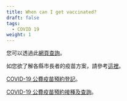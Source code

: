 ```yaml
---
title: When can I get vaccinated?
draft: false
tags:
  - COVID 19
weight: 1
---
```

您可以透過此[網頁查詢](https://www.readr.tw/project/3/covid19-vaccines-tracker?fbclid=IwAR1KXNKq6D0A7i9AQUDo9FIf32o1L7izSKAT8t42ymJ-rIoRsLWYcI3jfNw)。

如您欲了解各縣市長者的疫苗方案，請參考[這裡](https://docs.google.com/spreadsheets/d/e/2PACX-1vR7QeCOVcf4eAKzRicnOpXu-abiqi0O5NQ-mktr4iz80manIO_uJ1VnUWHmz--CGZdDvFPUrbAbyW3k/pubhtml)。

[COVID-19 公費疫苗預約登記](https://1922.gov.tw/vas/index.jsp)。

[COVID-19 公費疫苗預約接種及查詢](https://1922.gov.tw/vab/index.jsp)。